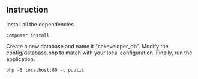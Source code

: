 ## Instruction
Install all the dependencies.
```
composer install
```
Create a new database and name it "cakeveloper_db".
Modify the config/database.php to match with your local configuration.
Finally, run the application.
```
php -S localhost:80 -t public
```